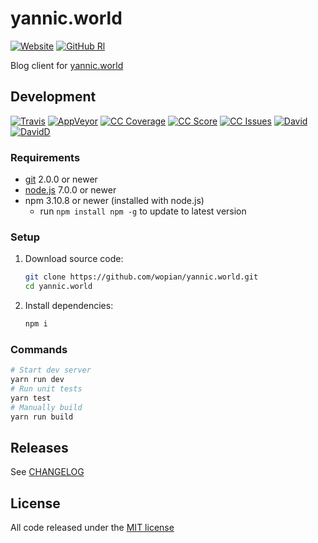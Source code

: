 # yannic.world

[![Website]][0]
[![GitHub Rl]][1]

Blog client for [yannic.world][0]

## Development

[![Travis]][2]
[![AppVeyor]][3]
[![CC Coverage]][4]
[![CC Score]][5]
[![CC Issues]][6]
[![David]][7]
[![DavidD]][8]

### Requirements

- [git](https://git-scm.com/) 2.0.0 or newer
- [node.js](https://nodejs.org) 7.0.0 or newer
- npm 3.10.8 or newer (installed with node.js)
  - run `npm install npm -g` to update to latest version

### Setup

1. Download source code:

    ```bash
    git clone https://github.com/wopian/yannic.world.git
    cd yannic.world
    ```

1. Install dependencies:

    ```bash
    npm i
    ```

### Commands

```bash
# Start dev server
yarn run dev
# Run unit tests
yarn test
# Manually build
yarn run build
```

## Releases

See [CHANGELOG][9]

## License

All code released under the [MIT license][10]

[Website]:https://img.shields.io/website-up-down-green-red/https/yannic.world.svg?style=flat-square
[GitHub Rl]:https://img.shields.io/github/release/wopian/yannic.world.svg?style=flat-square
[Travis]:https://img.shields.io/travis/wopian/yannic.world/master.svg?style=flat-square&label=linux%20%26%20macOS
[AppVeyor]:https://img.shields.io/appveyor/ci/wopian/yannic.world/master.svg?style=flat-square&label=windows
[CC Coverage]:https://img.shields.io/codeclimate/coverage/github/wopian/yannic.world.svg?style=flat-square
[CC Score]:https://img.shields.io/codeclimate/github/wopian/yannic.world.svg?style=flat-square
[CC Issues]:https://img.shields.io/codeclimate/issues/github/wopian/yannic.world.svg?style=flat-square
[David]:https://img.shields.io/david/wopian/yannic.world.svg?style=flat-square
[DavidD]:https://img.shields.io/david/dev/wopian/yannic.world.svg?style=flat-square

[0]:https://yannic.world
[1]:https://github.com/wopian/yannic.world/releases
[2]:https://travis-ci.org/wopian/yannic.world
[3]:https://ci.appveyor.com/project/wopian/yannic.world
[4]:https://codeclimate.com/github/wopian/yannic.world/coverage
[5]:https://codeclimate.com/github/wopian/yannic.world
[6]:https://codeclimate.com/github/wopian/yannic.world/issues
[7]:https://david-dm.org/wopian/yannic.world
[8]:https://david-dm.org/wopian/yannic.world?type=dev
[9]:https://github.com/wopian/yannic.world/blob/master/CHANGELOG.md
[10]:https://github.com/wopian/yannic.world/blob/master/LICENSE.md
